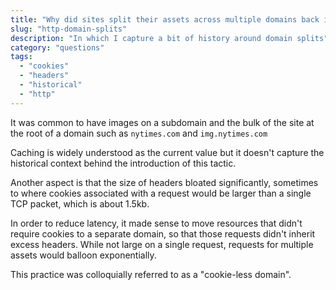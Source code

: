 ```yaml
---
title: "Why did sites split their assets across multiple domains back in the day?"
slug: "http-domain-splits"
description: "In which I capture a bit of history around domain splits"
category: "questions"
tags:
  - "cookies"
  - "headers"
  - "historical"
  - "http"
---
```


It was common to have images on a subdomain and the bulk of the site at the root of a domain such as `nytimes.com` and `img.nytimes.com`

Caching is widely understood as the current value but it doesn't capture the historical context behind the introduction of this tactic.

Another aspect is that the size of headers bloated significantly, sometimes to where cookies associated with a request would be larger than a single TCP packet, which is about 1.5kb.

In order to reduce latency, it made sense to move resources that didn't require cookies to a separate domain, so that those requests didn't inherit excess headers. While not large on a single request, requests for multiple assets would balloon exponentially.

This practice was colloquially referred to as a "cookie-less domain".
